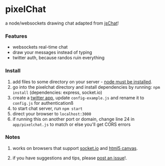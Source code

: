 pixelChat
=========

a node/websockets drawing chat adapted from [jsChat](http://github.com/jennschiffer/jschat)!

### Features
* websockets real-time chat
* draw your messages instead of typing
* twitter auth, because randos ruin everything

### Install

1. add files to some directory on your server - [node must be installed](http://nodejs.org/download/).
2. go into the pixelchat directory and install dependencies by running: <code>npm install</code> (dependencies: express, socket.io)
3. create a [twitter app](http://apps.twitter.com/), update `config-example.js` and rename it to `config.js` for authenticationß
4. to start chat server, run <code>npm start</code>
5. direct your browser to <code>localhost:3000</code>
6. if running this on another port or domain, change line 24 in `app/pixelchat.js` to match or else you'll get CORS errors

### Notes 

1. works on browsers that support [socket.io](http://socket.io/#browser-support) and [html5 canvas](http://caniuse.com/canvas).

2. if you have suggestions and tips, please [post an issue](https://github.com/jennschiffer/pixelChat/issues)!. 